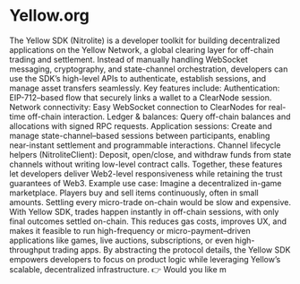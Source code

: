 # Yellow.org


The Yellow SDK (Nitrolite) is a developer toolkit for building decentralized applications on the Yellow Network, a global clearing layer for off-chain trading and settlement. Instead of manually handling WebSocket messaging, cryptography, and state-channel orchestration, developers can use the SDK’s high-level APIs to authenticate, establish sessions, and manage asset transfers seamlessly.
Key features include:
Authentication: EIP-712–based flow that securely links a wallet to a ClearNode session.
Network connectivity: Easy WebSocket connection to ClearNodes for real-time off-chain interaction.
Ledger & balances: Query off-chain balances and allocations with signed RPC requests.
Application sessions: Create and manage state-channel–based sessions between participants, enabling near-instant settlement and programmable interactions.
Channel lifecycle helpers (NitroliteClient): Deposit, open/close, and withdraw funds from state channels without writing low-level contract calls.
Together, these features let developers deliver Web2-level responsiveness while retaining the trust guarantees of Web3.
Example use case:
Imagine a decentralized in-game marketplace. Players buy and sell items continuously, often in small amounts. Settling every micro-trade on-chain would be slow and expensive. With Yellow SDK, trades happen instantly in off-chain sessions, with only final outcomes settled on-chain. This reduces gas costs, improves UX, and makes it feasible to run high-frequency or micro-payment–driven applications like games, live auctions, subscriptions, or even high-throughput trading apps.
By abstracting the protocol details, the Yellow SDK empowers developers to focus on product logic while leveraging Yellow’s scalable, decentralized infrastructure.
👉 Would you like m

